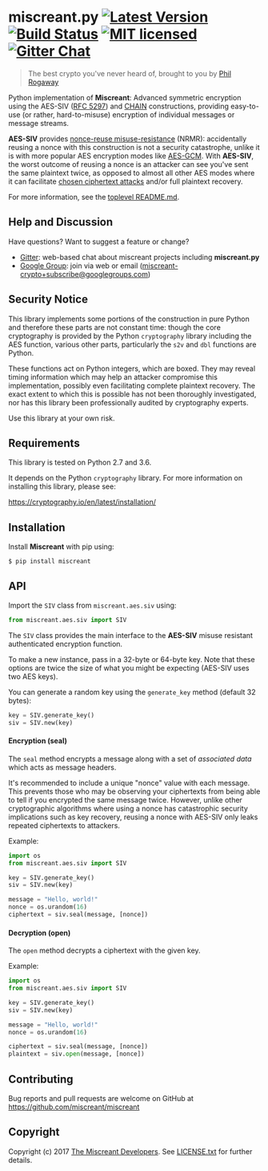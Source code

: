 # miscreant.py [![Latest Version][pypi-shield]][pypi-link] [![Build Status][build-image]][build-link] [![MIT licensed][license-image]][license-link] [![Gitter Chat][gitter-image]][gitter-link]

[pypi-shield]: https://img.shields.io/pypi/v/miscreant.svg
[pypi-link]: https://pypi.python.org/pypi/miscreant/
[build-image]: https://secure.travis-ci.org/miscreant/miscreant.svg?branch=master
[build-link]: http://travis-ci.org/miscreant/miscreant
[license-image]: https://img.shields.io/badge/license-MIT-blue.svg
[license-link]: https://github.com/miscreant/miscreant/blob/master/LICENSE.txt
[gitter-image]: https://badges.gitter.im/badge.svg
[gitter-link]: https://gitter.im/miscreant/Lobby

> The best crypto you've never heard of, brought to you by [Phil Rogaway]

Python implementation of **Miscreant**: Advanced symmetric encryption using the
AES-SIV ([RFC 5297]) and [CHAIN] constructions, providing easy-to-use (or
rather, hard-to-misuse) encryption of individual messages or message streams.

**AES-SIV** provides [nonce-reuse misuse-resistance] (NRMR): accidentally
reusing a nonce with this construction is not a security catastrophe,
unlike it is with more popular AES encryption modes like [AES-GCM].
With **AES-SIV**, the worst outcome of reusing a nonce is an attacker
can see you've sent the same plaintext twice, as opposed to almost all other
AES modes where it can facilitate [chosen ciphertext attacks] and/or
full plaintext recovery.

For more information, see the [toplevel README.md].

[Phil Rogaway]: https://en.wikipedia.org/wiki/Phillip_Rogaway
[AES-SIV]: https://www.iacr.org/archive/eurocrypt2006/40040377/40040377.pdf
[RFC 5297]: https://tools.ietf.org/html/rfc5297
[CHAIN]: http://web.cs.ucdavis.edu/~rogaway/papers/oae.pdf
[nonce-reuse misuse-resistance]: https://www.lvh.io/posts/nonce-misuse-resistance-101.html
[AES-GCM]: https://en.wikipedia.org/wiki/Galois/Counter_Mode
[chosen ciphertext attacks]: https://en.wikipedia.org/wiki/Chosen-ciphertext_attack
[toplevel README.md]: https://github.com/miscreant/miscreant/blob/master/README.md

## Help and Discussion

Have questions? Want to suggest a feature or change?

* [Gitter]: web-based chat about miscreant projects including **miscreant.py**
* [Google Group]: join via web or email ([miscreant-crypto+subscribe@googlegroups.com])

[Gitter]: https://gitter.im/miscreant/Lobby
[Google Group]: https://groups.google.com/forum/#!forum/miscreant-crypto
[miscreant-crypto+subscribe@googlegroups.com]: mailto:miscreant-crypto+subscribe@googlegroups.com?subject=subscribe

## Security Notice

This library implements some portions of the construction in pure Python and
therefore these parts are not constant time: though the core cryptography is
provided by the Python `cryptography` library including the AES function,
various other parts, particularly the `s2v` and `dbl` functions are Python.

These functions act on Python integers, which are boxed. They may reveal
timing information which may help an attacker compromise this implementation,
possibly even facilitating complete plaintext recovery. The exact extent to
which this is possible has not been thoroughly investigated, nor has this
library been professionally audited by cryptography experts.

Use this library at your own risk.

## Requirements

This library is tested on Python 2.7 and 3.6.

It depends on the Python `cryptography` library. For more information on
installing this library, please see:

https://cryptography.io/en/latest/installation/

## Installation

Install **Miscreant** with pip using:

```
$ pip install miscreant
```

## API

Import the `SIV` class from `miscreant.aes.siv` using:

```python
from miscreant.aes.siv import SIV
```

The `SIV` class provides the main interface to the **AES-SIV** misuse resistant
authenticated encryption function.

To make a new instance, pass in a 32-byte or 64-byte key. Note that these
options are twice the size of what you might be expecting (AES-SIV uses two
AES keys).

You can generate a random key using the `generate_key` method (default 32 bytes):

```python
key = SIV.generate_key()
siv = SIV.new(key)
```

#### Encryption (seal)

The `seal` method encrypts a message along with a set of *associated data*
which acts as message headers.

It's recommended to include a unique "nonce" value with each message. This
prevents those who may be observing your ciphertexts from being able to tell
if you encrypted the same message twice. However, unlike other cryptographic
algorithms where using a nonce has catastrophic security implications such as
key recovery, reusing a nonce with AES-SIV only leaks repeated ciphertexts to
attackers.

Example:

```python
import os
from miscreant.aes.siv import SIV

key = SIV.generate_key()
siv = SIV.new(key)

message = "Hello, world!"
nonce = os.urandom(16)
ciphertext = siv.seal(message, [nonce])
```

#### Decryption (open)

The `open` method decrypts a ciphertext with the given key.

Example:

```python
import os
from miscreant.aes.siv import SIV

key = SIV.generate_key()
siv = SIV.new(key)

message = "Hello, world!"
nonce = os.urandom(16)

ciphertext = siv.seal(message, [nonce])
plaintext = siv.open(message, [nonce])
```

## Contributing

Bug reports and pull requests are welcome on GitHub at https://github.com/miscreant/miscreant

## Copyright

Copyright (c) 2017 [The Miscreant Developers][AUTHORS].
See [LICENSE.txt] for further details.

[AUTHORS]: https://github.com/miscreant/miscreant/blob/master/AUTHORS.md
[LICENSE.txt]: https://github.com/miscreant/miscreant/blob/master/LICENSE.txt
